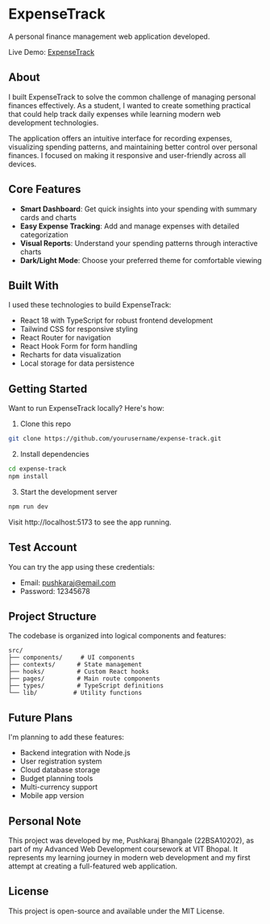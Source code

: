 
# ExpenseTrack

A personal finance management web application developed.

Live Demo: [ExpenseTrack](https://expense-management-lake.vercel.app/)

## About

I built ExpenseTrack to solve the common challenge of managing personal finances effectively. As a student, I wanted to create something practical that could help track daily expenses while learning modern web development technologies.

The application offers an intuitive interface for recording expenses, visualizing spending patterns, and maintaining better control over personal finances. I focused on making it responsive and user-friendly across all devices.

## Core Features

- **Smart Dashboard**: Get quick insights into your spending with summary cards and charts
- **Easy Expense Tracking**: Add and manage expenses with detailed categorization
- **Visual Reports**: Understand your spending patterns through interactive charts
- **Dark/Light Mode**: Choose your preferred theme for comfortable viewing

## Built With

I used these technologies to build ExpenseTrack:

- React 18 with TypeScript for robust frontend development
- Tailwind CSS for responsive styling
- React Router for navigation
- React Hook Form for form handling
- Recharts for data visualization
- Local storage for data persistence

## Getting Started

Want to run ExpenseTrack locally? Here's how:

1. Clone this repo
```bash
git clone https://github.com/yourusername/expense-track.git
```

2. Install dependencies
```bash
cd expense-track
npm install
```

3. Start the development server
```bash
npm run dev
```

Visit http://localhost:5173 to see the app running.

## Test Account

You can try the app using these credentials:
- Email: pushkaraj@email.com
- Password: 12345678

## Project Structure

The codebase is organized into logical components and features:

```
src/
├── components/     # UI components
├── contexts/      # State management
├── hooks/         # Custom React hooks
├── pages/         # Main route components
├── types/         # TypeScript definitions
└── lib/          # Utility functions
```

## Future Plans

I'm planning to add these features:

- Backend integration with Node.js
- User registration system
- Cloud database storage
- Budget planning tools
- Multi-currency support
- Mobile app version

## Personal Note

This project was developed by me, Pushkaraj Bhangale (22BSA10202), as part of my Advanced Web Development coursework at VIT Bhopal. It represents my learning journey in modern web development and my first attempt at creating a full-featured web application.

## License

This project is open-source and available under the MIT License.
